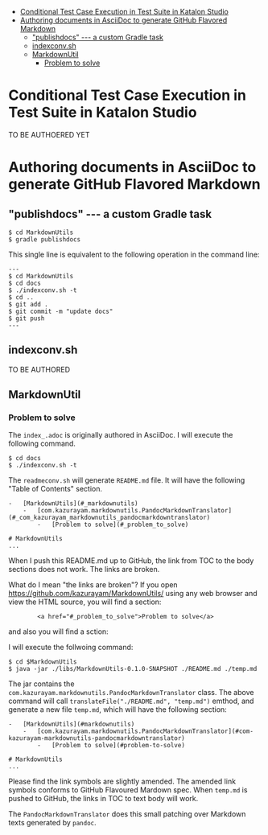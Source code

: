 -   <a href="#conditional-test-case-execution-in-test-suite-in-katalon-studio" id="toc-conditional-test-case-execution-in-test-suite-in-katalon-studio">Conditional Test Case Execution in Test Suite in Katalon Studio</a>
-   <a href="#authoring-documents-in-asciidoc-to-generate-github-flavored-markdown" id="toc-authoring-documents-in-asciidoc-to-generate-github-flavored-markdown">Authoring documents in AsciiDoc to generate GitHub Flavored Markdown</a>
    -   <a href="#publishdocs-a-custom-gradle-task" id="toc-publishdocs-a-custom-gradle-task">"publishdocs" --- a custom Gradle task</a>
    -   <a href="#indexconv-sh" id="toc-indexconv-sh">indexconv.sh</a>
    -   <a href="#markdownutil" id="toc-markdownutil">MarkdownUtil</a>
        -   <a href="#problem-to-solve" id="toc-problem-to-solve">Problem to solve</a>

# Conditional Test Case Execution in Test Suite in Katalon Studio

TO BE AUTHOERED YET

# Authoring documents in AsciiDoc to generate GitHub Flavored Markdown

## "publishdocs" --- a custom Gradle task

    $ cd MarkdownUtils
    $ gradle publishdocs

This single line is equivalent to the following operation in the command line:

    ---
    $ cd MarkdownUtils
    $ cd docs
    $ ./indexconv.sh -t
    $ cd ..
    $ git add .
    $ git commit -m "update docs"
    $ git push
    ---

## indexconv.sh

TO BE AUTHORED

## MarkdownUtil

### Problem to solve

The `index_.adoc` is originally authored in AsciiDoc.
I will execute the following command.

    $ cd docs
    $ ./indexconv.sh -t

The `readmeconv.sh` will generate `README.md` file. It will have
the following "Table of Contents" section.

    -   [MarkdownUtils](#_markdownutils)
        -   [com.kazurayam.markdownutils.PandocMarkdownTranslator](#_com_kazurayam_markdownutils_pandocmarkdowntranslator)
            -   [Problem to solve](#_problem_to_solve)

    # MarkdownUtils
    ...

When I push this README.md up to GitHub, the link from TOC
to the body sections does not work. The links are broken.

What do I mean "the links are broken"? If you open <https://github.com/kazurayam/MarkdownUtils/> using
any web browser and view the HTML source, you will find a section:

            <a href="#_problem_to_solve">Problem to solve</a>

and also you will find a sction:

I will execute the follwoing command:

    $ cd $MarkdownUtils
    $ java -jar ./libs/MarkdownUtils-0.1.0-SNAPSHOT ./README.md ./temp.md

The jar contains the `com.kazurayam.markdownutils.PandocMarkdownTranslator` class.
The above command will call `translateFile("./README.md", "temp.md")` emthod, and
generate a new file `temp.md`, which will have the following section:

    -   [MarkdownUtils](#markdownutils)
        -   [com.kazurayam.markdownutils.PandocMarkdownTranslator](#com-kazurayam-markdownutils-pandocmarkdowntranslator)
            -   [Problem to solve](#problem-to-solve)

    # MarkdownUtils
    ...

Please find the link symbols are slightly amended.
The amended link symbols conforms to GitHub Flavoured Mardown spec.
When `temp.md` is pushed to GitHub, the links in TOC to text body will work.

The `PandocMarkdownTranslator` does this small patching over Markdown texts
generated by `pandoc`.

